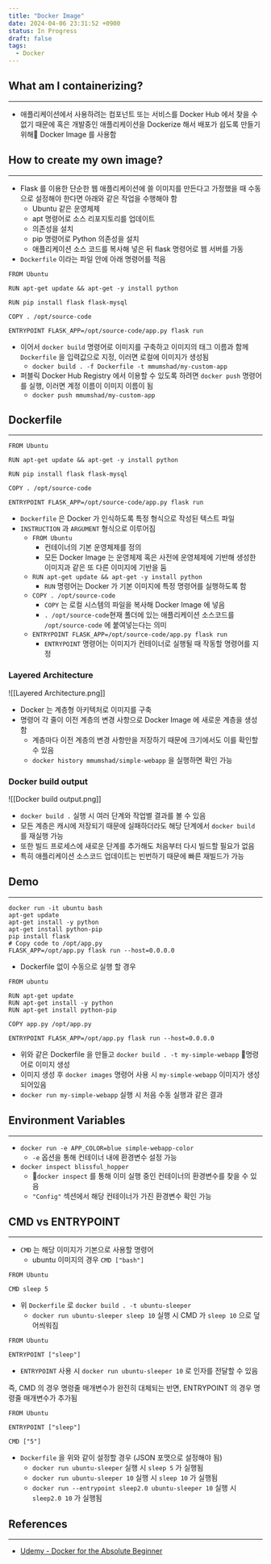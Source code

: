 ```yaml
---
title: "Docker Image"
date: 2024-04-06 23:31:52 +0900
status: In Progress
draft: false
tags:
  - Docker
---
```

## What am I containerizing?
---
- 애플리케이션에서 사용하려는 컴포넌트 또는 서비스를 Docker Hub 에서 찾을 수 없기 때문에 혹은 개발중인 애플리케이션을 Dockerize 해서 배포가 쉽도록 만들기 위해 Docker Image 를 사용함

## How to create my own image?
---
- Flask 를 이용한 단순한 웹 애플리케이션에 쓸 이미지를 만든다고 가정했을 때 수동으로 설정해야 한다면 아래와 같은 작업을 수행해야 함
	- Ubuntu 같은 운영체제
	- apt 명령어로 소스 리포지토리를 업데이트
	- 의존성을 설치
	- pip 명령어로 Python 의존성을 설치
	- 애플리케이션 소스 코드를 복사해 넣은 뒤 flask 명령어로 웹 서버를 가동
- `Dockerfile` 이라는 파일 안에 아래 명령어를 적음
```
FROM Ubuntu

RUN apt-get update && apt-get -y install python

RUN pip install flask flask-mysql

COPY . /opt/source-code

ENTRYPOINT FLASK_APP=/opt/source-code/app.py flask run
```
- 이어서 `docker build` 명령어로 이미지를 구축하고 이미지의 태그 이름과 함께 `Dockerfile` 을 입력값으로 지정, 이러면 로컬에 이미지가 생성됨
	- `docker build . -f Dockerfile -t mmumshad/my-custom-app`
- 퍼블릭 Docker Hub Registry 에서 이용할 수 있도록 하려면 `docker push` 명령어를 실행, 이러면 계정 이름이 이미지 이름이 됨
	- `docker push mmumshad/my-custom-app`

## Dockerfile
---
```
FROM Ubuntu

RUN apt-get update && apt-get -y install python

RUN pip install flask flask-mysql

COPY . /opt/source-code

ENTRYPOINT FLASK_APP=/opt/source-code/app.py flask run
```
- `Dockerfile` 은 Docker 가 인식하도록 특정 형식으로 작성된 텍스트 파일
- `INSTRUCTION` 과 `ARGUMENT` 형식으로 이루어짐
	- `FROM Ubuntu`
		- 컨테이너의 기본 운영체제를 정의
		- 모든 Docker Image 는 운영체제 혹은 사전에 운영체제에 기반해 생성한 이미지과 같은 또 다른 이미지에 기반을 둠
	- `RUN apt-get update && apt-get -y install python`
		- `RUN` 명령어는 Docker 가 기본 이미지에 특정 명령어를 실행하도록 함
	- `COPY . /opt/source-code`
		- `COPY` 는 로컬 시스템의 파일을 복사해 Docker Image 에 넣음
		- `. /opt/source-code`현재 폴더에 있는 애플리케이션 소스코드를 `/opt/source-code` 에 붙여넣는다는 의미
	- `ENTRYPOINT FLASK_APP=/opt/source-code/app.py flask run`
		- `ENTRYPOINT` 명령어는 이미지가 컨테이너로 실행될 때 작동할 명령어를 지정

### Layered Architecture
![[Layered Architecture.png]]
- Docker 는 계층형 아키텍처로 이미지를 구축
- 명령어 각 줄이 이전 계층의 변경 사항으로 Docker Image 에 새로운 계층을 생성함
	- 계층마다 이전 계층의 변경 사항만을 저장하기 때문에 크기에서도 이를 확인할 수 있음
	- `docker history mmumshad/simple-webapp` 을 실행하면 확인 가능

### Docker build output
![[Docker build output.png]]
- `docker build .` 실행 시 여러 단계와 작업별 결과를 볼 수 있음
- 모든 계층은 캐시에 저장되기 때문에 실패하더라도 해당 단계에서 `docker build` 를 재실행 가능
- 또한 빌드 프로세스에 새로운 단계를 추가해도 처음부터 다시 빌드할 필요가 없음
- 특히 애플리케이션 소스코드 업데이트는 빈번하기 때문에 빠른 재빌드가 가능

## Demo
---
```
docker run -it ubuntu bash
apt-get update
apt-get install -y python
apt-get install python-pip
pip install flask
# Copy code to /opt/app.py
FLASK_APP=/opt/app.py flask run --host=0.0.0.0
```
- Dockerfile 없이 수동으로 실행 할 경우

```
FROM ubuntu

RUN apt-get update
RUN apt-get install -y python
RUN apt-get install python-pip

COPY app.py /opt/app.py

ENTRYPOINT FLASK_APP=/opt/app.py flask run --host=0.0.0.0
```
- 위와 같은 Dockerfile 을 만들고 `docker build . -t my-simple-webapp` 명령어로 이미지 생성
- 이미지 생성 후 `docker images` 명령어 사용 시 `my-simple-webapp` 이미지가 생성되어있음
- `docker run my-simple-webapp` 실행 시 처음 수동 실행과 같은 결과

## Environment Variables
---
- `docker run -e APP_COLOR=blue simple-webapp-color`
	- `-e` 옵션을 통해 컨테이너 내에 환경변수 설정 가능
- `docker inspect blissful_hopper`
	- `docker inspect` 를 통해 이미 실행 중인 컨테이너의 환경변수를 찾을 수 있음
	- `"Config"` 섹션에서 해당 컨테이너가 가진 환경변수 확인 가능

## CMD vs ENTRYPOINT
---
- `CMD` 는 해당 이미지가 기본으로 사용할 명령어
	- ubuntu 이미지의 경우 `CMD ["bash"]`
```
FROM Ubuntu

CMD sleep 5
```
- 위 `Dockerfile` 로 `docker build . -t ubuntu-sleeper`
	- `docker run ubuntu-sleeper sleep 10` 실행 시 CMD 가 `sleep 10` 으로 덮어씌워짐
```
FROM Ubuntu

ENTRYPOINT ["sleep"]
```
- `ENTRYPOINT` 사용 시 `docker run ubuntu-sleeper 10` 로 인자를 전달할 수 있음

즉, CMD 의 경우 명령줄 매개변수가 완전히 대체되는 반면, ENTRYPOINT 의 경우 명령줄 매개변수가 추가됨

```
FROM Ubuntu

ENTRYPOINT ["sleep"]

CMD ["5"]
```
- `Dockerfile` 을 위와 같이 설정할 경우 (JSON 포맷으로 설정해야 됨)
	- `docker run ubuntu-sleeper` 실행 시 `sleep 5` 가 실행됨
	- `docker run ubuntu-sleeper 10` 실행 시 `sleep 10` 가 실행됨
	- `docker run --entrypoint sleep2.0 ubuntu-sleeper 10` 실행 시 `sleep2.0 10` 가 실행됨

## References
---
- [Udemy - Docker for the Absolute Beginner](https://www.udemy.com/course/learn-docker/)
